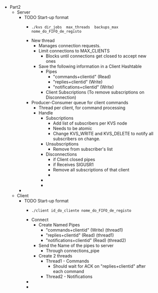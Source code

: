- Part2
	- Server
		- TODO Start-up format
			- ```shell
			  ./kvs dir_jobs  max_threads  backups_max  nome_do_FIFO_de_registo
			  ```
			- New thread
				- Manages connection requests.
				- Limit connections to MAX_CLIENTS
					- Blocks until connections get closed to accept new ones
				- Save the following information in a Client Hashtable
					- Pipes
						- "commands+clientid" (Read)
						- "replies+clientid" (Write)
						- "notifications+clientid" (Write)
					- Client Subscriptions (To remove subscriptions on Disconnection)
			- Producer-Consumer queue for client commands
				- Thread per client, for command processing
				- Handle
					- Subscriptions
						- Add list of subscribers per KVS node
						- Needs to be atomic
						- Change KVS_WRITE and KVS_DELETE to notify all subscribers on change.
					- Unsubscriptions
						- Remove from subscriber's list
					- Disconnections
						- if Client closed pipes
						- if Receives SIGUSR1
						- Remove all subscriptions of that client
						-
					-
					-
		-
	- Client
		- TODO Start-up format
			- ```shell
			  ./client id_do_cliente nome_do_FIFO_de_registo
			  ```
			- Connect
				- Create Named Pipes
					- "commands+clientid" (Write) (thread1)
					- "replies+clientid" (Read) (thread1)
					- "notifications+clientid" (Read) (thread2)
				- Send the Name of the pipes to server
					- Through connections_pipe
				- Create 2 threads
					- Thread1 - Commands
						- Should wait for ACK on "replies+clientid" after each command
					- Thread2 - Notifications
			-
			-